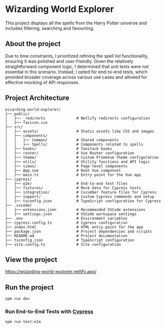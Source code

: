 # Wizarding World Explorer

This project displays all the spells from the Harry Potter universe and includes filtering, searching and favourting.

## About the project

Due to time constraints, I prioritized refining the spell list functionality, ensuring it was polished and user-friendly. Given the relatively straightforward component logic, I determined that unit tests were not essential in this scenario. Instead, I opted for end-to-end tests, which provided broader coverage across various use cases and allowed for effective mocking of API responses.

## Project Architecture

```
wizarding-world-explorer/
├── public/
│   ├── _redirects              # Netlify redirects configuration
│   ├── favicon.ico
├── src/
│   ├── assets/                 # Static assets like CSS and images
│   ├── components/
│   │   ├── Common/             # Shared components
│   │   ├── Spells/             # Components related to spells
│   ├── hooks/                  # Tanstack hooks
│   ├── router/                 # Vue Router configuration
│   ├── theme/                  # Custom PrimeVue theme configuration
│   ├── utils/                  # Utility functions and API logic
│   ├── views/                  # Page-level components
│   ├── App.vue                 # Root Vue component
│   ├── main.ts                 # Entry point for the Vue app
├── cypress/
│   ├── e2e/                    # End-to-end test files
│   ├── fixtures/               # Mock data for Cypress tests
│   ├── integration/            # Cucumber feature files for Cypress
│   ├── support/                # Custom Cypress commands and setup
│   ├── tsconfig.json           # TypeScript configuration for Cypress
├── .vscode/
│   ├── extensions.json         # Recommended VSCode extensions
│   ├── settings.json           # VSCode workspace settings
├── .env                        # Environment variables
├── cypress.config.ts           # Cypress configuration
├── index.html                  # HTML entry point for the app
├── package.json                # Project dependencies and scripts
├── README.md                   # Project documentation
├── tsconfig.json               # TypeScript configuration
├── vite.config.ts              # Vite configuration
```

## View the project

https://wizarding-world-explorer.netlify.app/

## Run the project

```sh
npm run dev
```

### Run End-to-End Tests with [Cypress](https://www.cypress.io/)

```sh
npm run test:e2e
```
